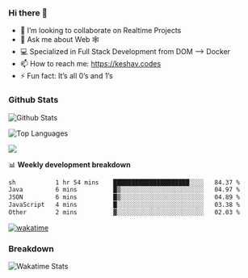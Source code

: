 ### Hi there 👋

- 👯 I’m looking to collaborate on Realtime Projects
- 💬 Ask me about Web 🕸
- 💻 Specialized in Full Stack Development from DOM --> Docker
- 📫 How to reach me: https://keshav.codes
- ⚡ Fun fact: It’s all 0’s and 1’s

### Github Stats
![Github Stats](https://github-readme-stats.vercel.app/api?username=keshavlingala&count_private=true&show_icons=true&theme=radical)

![Top Languages](https://github-readme-stats.vercel.app/api/top-langs/?username=keshavlingala&show_icons=true&theme=radical)

![](https://komarev.com/ghpvc/?username=keshavlingala)

📊 **Weekly development breakdown**

<!--START_SECTION:waka-->

```txt
sh           1 hr 54 mins    █████████████████████░░░░   84.37 %
Java         6 mins          █▒░░░░░░░░░░░░░░░░░░░░░░░   04.97 %
JSON         6 mins          █▒░░░░░░░░░░░░░░░░░░░░░░░   04.89 %
JavaScript   4 mins          █░░░░░░░░░░░░░░░░░░░░░░░░   03.38 %
Other        2 mins          ▓░░░░░░░░░░░░░░░░░░░░░░░░   02.03 %
```

<!--END_SECTION:waka-->


[![wakatime](https://wakatime.com/badge/user/62bfdbc7-082c-40a7-b4bd-f9280d51aeed.svg)](https://wakatime.com/@62bfdbc7-082c-40a7-b4bd-f9280d51aeed)


### Breakdown

![Wakatime Stats](https://github-readme-stats.vercel.app/api/wakatime?username=keshavlingala)
